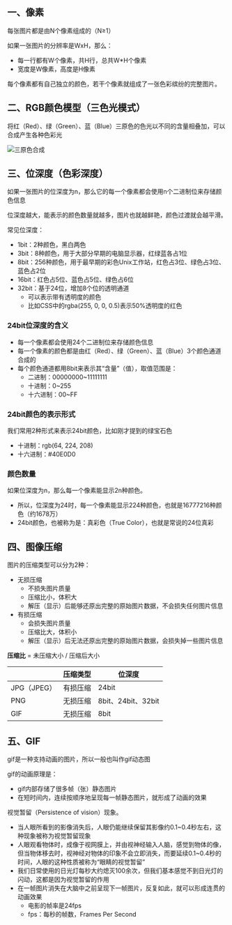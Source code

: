 ## 一、像素

每张图片都是由N个像素组成的（N≥1）

如果一张图片的分辨率是WxH，那么：

- 每一行都有W个像素，共H行，总共W*H个像素
- 宽度是W像素，高度是H像素

每个像素都有自己独立的颜色，若干个像素就组成了一张色彩缤纷的完整图片。

## 二、RGB颜色模型（三色光模式）

将红（Red）、绿（Green）、蓝（Blue）三原色的色光以不同的含量相叠加，可以合成产生各种色彩光

![三原色合成](http://xingyajie.oss-cn-hangzhou.aliyuncs.com/uPic/497279-20210301182807299-1567553861.png)

## 三、位深度（色彩深度）

如果一张图片的位深度为n，那么它的每一个像素都会使用n个二进制位来存储颜色信息

位深度越大，能表示的颜色数量就越多，图片也就越鲜艳，颜色过渡就会越平滑。

常见位深度：

- 1bit：2种颜色，黑白两色
- 3bit：8种颜色，用于大部分早期的电脑显示器，红绿蓝各占1位
- 8bit：256种颜色，用于最早期的彩色Unix工作站，红色占3位、绿色占3位、蓝色占2位
- 16bit：红色占5位、蓝色占5位、绿色占6位
- 32bit：基于24位，增加8个位的透明通道
  - 可以表示带有透明度的颜色
  - 比如CSS中的rgba(255, 0, 0, 0.5)表示50%透明度的红色

### 24bit位深度的含义

- 每一个像素都会使用24个二进制位来存储颜色信息
- 每一个像素的颜色都是由红（Red）、绿（Green）、蓝（Blue）3个颜色通道合成的
- 每个颜色通道都用8bit来表示其“含量”（值），取值范围是：
  - 二进制：00000000~11111111
  - 十进制：0~255
  - 十六进制：00~FF

### 24bit颜色的表示形式

我们常用2种形式来表示24bit颜色，比如刚才提到的绿宝石色

- 十进制：rgb(64, 224, 208)
- 十六进制：#40E0D0

### 颜色数量

如果位深度为n，那么每一个像素能显示2n种颜色。

- 所以，位深度为24时，每一个像素能显示224种颜色，也就是16777216种颜色（约1678万）
- 24bit颜色，也被称为是：真彩色（True Color），也就是常说的24位真彩

## 四、图像压缩

图片的压缩类型可以分为2种：

- 无损压缩
  - 不损失图片质量
  - 压缩比小，体积大
  - 解压（显示）后能够还原出完整的原始图片数据，不会损失任何图片信息
- 有损压缩
  - 会损失图片质量
  - 压缩比大，体积小
  - 解压（显示）后无法还原出完整的原始图片数据，会损失掉一些图片信息

**压缩比** = 未压缩大小 / 压缩后大小

|             | 压缩类型 | 位深度             |
| ----------- | -------- | ------------------ |
| JPG（JPEG） | 有损压缩 | 24bit              |
| PNG         | 无损压缩 | 8bit、24bit、32bit |
| GIF         | 无损压缩 | 8bit               |

## 五、GIF

gif是一种支持动画的图片，所以一般也叫作gif动态图

gif的动画原理是：

- gif内部存储了很多帧（张）静态图片
- 在短时间内，连续按顺序地呈现每一帧静态图片，就形成了动画的效果

视觉暂留（Persistence of vision）现象。

- 当人眼所看到的影像消失后，人眼仍能继续保留其影像约0.1~0.4秒左右，这种现象被称为视觉暂留现象
- 人眼观看物体时，成像于视网膜上，并由视神经输入人脑，感觉到物体的像，但当物体移去时，视神经对物体的印象不会立即消失，而要延续0.1~0.4秒的时间，人眼的这种性质被称为“眼睛的视觉暂留”
- 我们日常使用的日光灯每秒大约熄灭100余次，但我们基本感觉不到日光灯的闪动，这都是因为视觉暂留的作用
- 在一帧图片消失在大脑中之前呈现下一帧图片，反复如此，就可以形成连贯的动画效果
  - 电影的帧率是24fps
  - fps：每秒的帧数，Frames Per Second